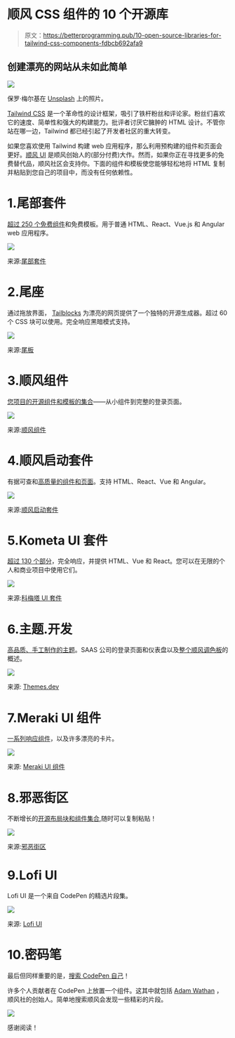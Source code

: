 # 顺风 CSS 组件的 10 个开源库

> 原文：<https://betterprogramming.pub/10-open-source-libraries-for-tailwind-css-components-fdbcb692afa9>

## 创建漂亮的网站从未如此简单

![](img/2ca54591af0f9c531c6eb7ae3412ee10.png)

保罗·梅尔基在 [Unsplash](https://unsplash.com?utm_source=medium&utm_medium=referral) 上的照片。

[Tailwind CSS](https://tailwindcss.com/) 是一个革命性的设计框架，吸引了铁杆粉丝和评论家。粉丝们喜欢它的速度、简单性和强大的构建能力。批评者讨厌它臃肿的 HTML 设计。不管你站在哪一边，Tailwind 都已经引起了开发者社区的重大转变。

如果您喜欢使用 Tailwind 构建 web 应用程序，那么利用预构建的组件和页面会更好。[顺风 UI](https://tailwindui.com/) 是顺风创始人的(部分付费)大作。然而，如果你正在寻找更多的免费替代品，顺风社区会支持你。下面的组件和模板使您能够轻松地将 HTML 复制并粘贴到您自己的项目中，而没有任何依赖性。

# 1.尾部套件

[超过 250 个免费组件](https://www.tailwind-kit.com/)和免费模板。用于普通 HTML、React、Vue.js 和 Angular web 应用程序。

![](img/8126a83c8d2da066f85a1c9b088dadfb.png)

来源:[尾部套件](https://www.tailwind-kit.com/)

# 2.尾座

通过拖放界面， [Tailblocks](https://tailblocks.cc/) 为漂亮的网页提供了一个独特的开源生成器。超过 60 个 CSS 块可以使用。完全响应黑暗模式支持。

![](img/de5027d05e4fc36aa993d4b3cb0012b6.png)

来源:[尾板](https://tailblocks.cc/)

# 3.顺风组件

[您项目的开源组件和模板的集合](https://tailwindcomponents.com/)——从小组件到完整的登录页面。

![](img/23bb08c7f1b77b48336ba38a876f51a1.png)

来源:[顺风组件](https://tailwindcomponents.com/)

# 4.**顺风启动套件**

有据可查和[高质量的组件和页面](https://www.creative-tim.com/learning-lab/tailwind-starter-kit/presentation)。支持 HTML、React、Vue 和 Angular。

![](img/f3796fd9dd098d51e234cd53a1cfbb1d.png)

来源:[顺风启动套件](https://www.creative-tim.com/learning-lab/tailwind-starter-kit/presentation)

# 5.Kometa UI 套件

[超过 130 个部分](https://kitwind.io/products/kometa/)，完全响应，并提供 HTML、Vue 和 React。您可以在无限的个人和商业项目中使用它们。

![](img/d380a0006ce2a312aea2ff5b80c0171c.png)

来源:[科梅塔 UI 套件](https://kitwind.io/products/kometa)

# 6.主题.开发

[高品质、手工制作的主题](https://www.themes.dev/)。SAAS 公司的登录页面和仪表盘以及[整个顺风调色板](https://www.themes.dev/tailwindcss-colors/)的概述。

![](img/7bd6794675ba1548199c66fdc50c8023.png)

来源: [Themes.dev](https://www.themes.dev/)

# 7.Meraki UI 组件

[一系列响应组件](https://merakiui.com/)，以及许多漂亮的卡片。

![](img/d7dc42a69ecdf9d5a5f4cc0797298d5a.png)

来源: [Meraki UI 组件](https://merakiui.com/)

# 8.邪恶街区

不断增长的[开源布局块和组件集合](https://blocks.wickedtemplates.com/),随时可以复制粘贴！

![](img/04aa492ff3c0f9512246bc513746e459.png)

来源:[邪恶街区](https://blocks.wickedtemplates.com/)

# 9.Lofi UI

Lofi UI 是一个来自 CodePen 的精选片段集。

![](img/185d56fdc8e61a7b5de8bc9081c802a6.png)

来源: [Lofi UI](https://lofiui.co/)

# 10.密码笔

最后但同样重要的是，[搜索 CodePen 自己](https://codepen.io/search/pens?q=tailwind)！

许多个人贡献者在 CodePen 上放置一个组件。这其中就包括 [Adam Wathan](https://codepen.io/adamwathan) ，顺风社的创始人。简单地搜索顺风会发现一些精彩的片段。

![](img/acd05325874125a298f2099ed3f2cac2.png)

感谢阅读！